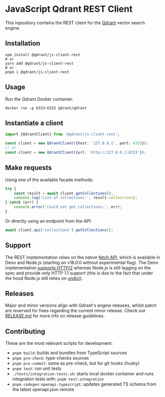 # JavaScript Qdrant REST Client

This repository contains the REST client for the [Qdrant](https://github.com/qdrant/qdrant) vector search engine.

## Installation

```shell
npm install @qdrant/js-client-rest
# or
yarn add @qdrant/js-client-rest
# or
pnpm i @qdrant/js-client-rest
```

## Usage

Run the Qdrant Docker container:

```shell
docker run -p 6333:6333 qdrant/qdrant
```

## Instantiate a client

```ts
import {QdrantClient} from '@qdrant/js-client-rest';

const client = new QdrantClient({host: '127.0.0.1', port: 6333});
// or
const client = new QdrantClient({url: 'http://127.0.0.1:6333'});
```

## Make requests

Using one of the available facade methods:

```ts
try {
    const result = await client.getCollections();
    console.log('List of collections:', result.collections);
} catch (err) {
    console.error('Could not get collections:', err);
}
```

Or directly using an endpoint from the API:

```ts
await client.api('collections').getCollections();
```

## Support

The REST implementation relies on the native [fetch API](https://developer.mozilla.org/en-US/docs/Web/API/Fetch_API), which is available in Deno and Node.js (starting on v18.0.0 without experimental flag). The Deno implementation [supports HTTP/2](https://deno.com/blog/every-web-api-in-deno#fetch-request-response-and-headers) whereas Node.js is still lagging on the spec and provide only HTTP 1.1 support (this is due to the fact that under the hood Node.js still relies on [undici](https://github.com/nodejs/undici)).

## Releases

Major and minor versions align with Qdrant's engine releases, whilst patch are reserved for fixes regarding the current minor release. Check out [RELEASE.md](../../RELEASE.md) for more info on release guidelines.

## Contributing

These are the most relevant scripts for development:

-   `pnpm build`: builds and bundles from TypeScript sources
-   `pnpm pre-check`: type-checks sources
-   `pnpm pre-commit`: same as pre-check, but for git hooks (husky)
-   `pnpm test`: run unit tests
-   `./tests/integration-tests.sh`: starts local docker container and runs integration tests with: `pnpm test:integration`
-   `pnpm codegen:openapi-typescript`: updates generated TS schema from the latest openapi.json remote
